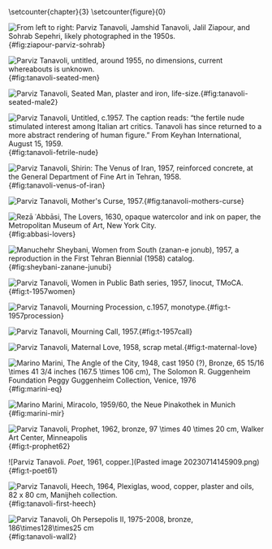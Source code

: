 \setcounter{chapter}{3} 
\setcounter{figure}{0}

![From left to right: Parviz Tanavoli, Jamshid Tanavoli, Jalil Ziapour, and Sohrab Sepehri, likely photographed in the 1950s.](ziapour-parviz-sohrab.png){#fig:ziapour-parviz-sohrab}

![Parviz Tanavoli, untitled, around 1955, no dimensions, current whereabouts is unknown.](tanavoli-seated-men.png){#fig:tanavoli-seated-men}

![Parviz Tanavoli, *Seated Man*, plaster and iron, life-size.](tanavoli-seated-man2.png){#fig:tanavoli-seated-male2}

![Parviz Tanavoli, Untitled, c.1957. The caption reads: “the fertile nude stimulated interest among Italian art critics. Tanavoli has since returned to a more abstract rendering of human figure.” From Keyhan International, August 15, 1959.](parviz-fertile-nude.png){#fig:tanavoli-fetrile-nude}

![Parviz Tanavoli, *Shirin: The Venus of Iran*, 1957, reinforced concrete, at the General Department of Fine Art in Tehran, 1958.](tanavoli-venus-of-iran.png){#fig:tanavoli-venus-of-iran}

![Parviz Tanavoli, *Mother's Curse*, 1957.](tanavoli-mother-curse.png){#fig:tanavoli-mothers-curse}

![Rezā ʿAbbāsi, *The Lovers*, 1630, opaque watercolor and ink on paper, the Metropolitan Museum of Art, New York City.](abbasi-lovers.png){#fig:abbasi-lovers}

![Manuchehr Sheybani, *Women from South (zanan-e jonub)*, 1957, a reproduction in the First Tehran Biennial (1958) catalog.](Picture1.png){#fig:sheybani-zanane-junubi}

![Parviz Tanavoli, *Women in Public Bath* series, 1957, linocut, TMoCA.](women.png){#fig:t-1957women}

![Parviz Tanavoli, *Mourning Procession*, c.1957, monotype.](procession.png){#fig:t-1957procession}

![Parviz Tanavoli, *Mourning Call*, 1957.](tanavoli-akhund.png){#fig:t-1957call}

![Parviz Tanavoli, *Maternal Love*, 1958, scrap metal.](tanavoli_ahu.png){#fig:t-maternal-love}

![Marino Marini, The Angle of the City, 1948, cast 1950 (?), Bronze, $65 15/16 \times 41 3/4 inches (167.5 \times 106 cm)$, The Solomon R. Guggenheim Foundation Peggy Guggenheim Collection, Venice, 1976](marini-eq.png){#fig:marini-eq}

![Marino Marini, *Miracolo*, 1959/60, the Neue Pinakothek in Munich](Marino_Marini_Miracolo_1959-60-1.jpg){#fig:marini-mir}

![Parviz Tanavoli, *Prophet*, 1962, bronze, $97 \times 40 \times 20 cm$, Walker Art Center, Minneapolis](prophet.jpg){#fig:t-prophet62}

![Parviz Tanavoli. *Poet*, 1961, copper.](Pasted image 20230714145909.png){#fig:t-poet61}

![Parviz Tanavoli, Heech, 1964, Plexiglas, wood, copper, plaster and oils, 82 x 80 cm, Manijheh collection.](tanavoli-first-heech.png){#fig:tanavoli-first-heech}

![Parviz Tanavoli, *Oh Persepolis II*, 1975-2008, bronze, $186\times128\times25$ cm](tanavoli-wall-p2.png){#fig:tanavoli-wall2}



